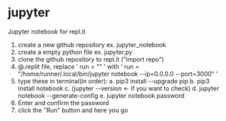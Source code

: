 # jupyter
Jupyter notebook for repl.it

1. create a new github repository ex. jupyter_notebook
2. create a empty python file ex. jupyter.py
3. clone the github repository to repl.it ("import repo")
4. @.replit file, replace ' run = "" ' with ' run = "/home/runner/.local/bin/jupyter notebook --ip=0.0.0.0 --port=3000" '
5. type these in terminal(in order):
a. pip3 install --upgrade pip
b. pip3 install notebook
c. (jupyter --version ← if you want to check)
d. jupyter notebook --generate-config
e. jupyter notebook password
6. Enter and confirm the password
7. click the "Run" button and here you go
